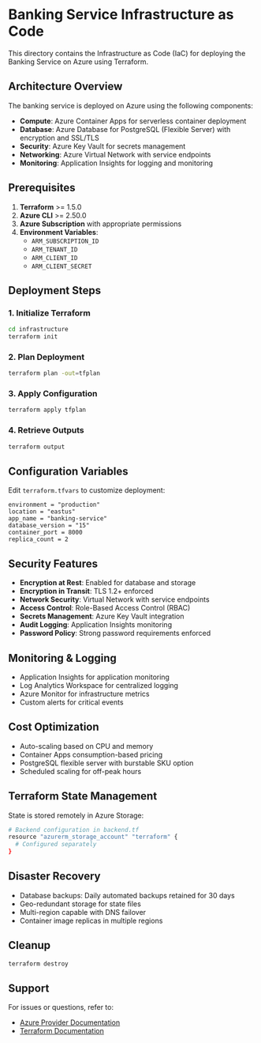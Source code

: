 # Banking Service Infrastructure as Code

This directory contains the Infrastructure as Code (IaC) for deploying the Banking Service on Azure using Terraform.

## Architecture Overview

The banking service is deployed on Azure using the following components:

- **Compute**: Azure Container Apps for serverless container deployment
- **Database**: Azure Database for PostgreSQL (Flexible Server) with encryption and SSL/TLS
- **Security**: Azure Key Vault for secrets management
- **Networking**: Azure Virtual Network with service endpoints
- **Monitoring**: Application Insights for logging and monitoring

## Prerequisites

1. **Terraform** >= 1.5.0
2. **Azure CLI** >= 2.50.0
3. **Azure Subscription** with appropriate permissions
4. **Environment Variables**:
   - `ARM_SUBSCRIPTION_ID`
   - `ARM_TENANT_ID`
   - `ARM_CLIENT_ID`
   - `ARM_CLIENT_SECRET`

## Deployment Steps

### 1. Initialize Terraform

```bash
cd infrastructure
terraform init
```

### 2. Plan Deployment

```bash
terraform plan -out=tfplan
```

### 3. Apply Configuration

```bash
terraform apply tfplan
```

### 4. Retrieve Outputs

```bash
terraform output
```

## Configuration Variables

Edit `terraform.tfvars` to customize deployment:

```hcl
environment = "production"
location = "eastus"
app_name = "banking-service"
database_version = "15"
container_port = 8000
replica_count = 2
```

## Security Features

- **Encryption at Rest**: Enabled for database and storage
- **Encryption in Transit**: TLS 1.2+ enforced
- **Network Security**: Virtual Network with service endpoints
- **Access Control**: Role-Based Access Control (RBAC)
- **Secrets Management**: Azure Key Vault integration
- **Audit Logging**: Application Insights monitoring
- **Password Policy**: Strong password requirements enforced

## Monitoring & Logging

- Application Insights for application monitoring
- Log Analytics Workspace for centralized logging
- Azure Monitor for infrastructure metrics
- Custom alerts for critical events

## Cost Optimization

- Auto-scaling based on CPU and memory
- Container Apps consumption-based pricing
- PostgreSQL flexible server with burstable SKU option
- Scheduled scaling for off-peak hours

## Terraform State Management

State is stored remotely in Azure Storage:

```bash
# Backend configuration in backend.tf
resource "azurerm_storage_account" "terraform" {
  # Configured separately
}
```

## Disaster Recovery

- Database backups: Daily automated backups retained for 30 days
- Geo-redundant storage for state files
- Multi-region capable with DNS failover
- Container image replicas in multiple regions

## Cleanup

```bash
terraform destroy
```

## Support

For issues or questions, refer to:
- [Azure Provider Documentation](https://registry.terraform.io/providers/hashicorp/azurerm/latest/docs)
- [Terraform Documentation](https://www.terraform.io/docs)
